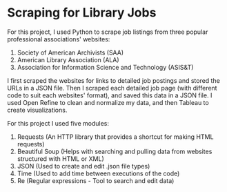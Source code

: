 # Scraping for Library Jobs
For this project, I used Python to scrape job listings from three popular professional associations' websites:

1. Society of American Archivists (SAA)
2. American Library Association (ALA)
3. Association for Information Science and Technology (ASIS&T)  

I first scraped the websites for links to detailed job postings and stored the URLs in a JSON file. Then I scraped each detailed job page (with different code to suit each websites' format), and saved this data in a JSON file. I used Open Refine to clean and normalize my data, and then Tableau to create visualizations.

For this project I used five modules:

1. Requests  (An HTTP library that provides a shortcut for making HTML requests)
2. Beautiful Soup  (Helps with searching and pulling data from websites structured with HTML or XML)
3. JSON  (Used to create and edit .json file types)
4. Time  (Used to add time between executions of the code)
5. Re  (Regular expressions - Tool to search and edit data)
